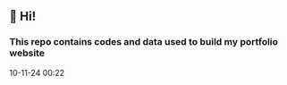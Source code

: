 ## 👋 Hi!
### This repo contains codes and data used to build my portfolio website

10-11-24 00:22







